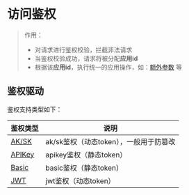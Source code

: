 # 访问鉴权

> 作用： 
> * 对请求进行鉴权校验，拦截非法请求 
> * 当鉴权校验成功，请求将被分配**应用id**
> * 根据该**应用id**，执行统一的应用操作，如：[额外参数](/docs/apinto/app/extra-param.md) 等

## 鉴权驱动

鉴权支持类型如下：

| 鉴权类型                                         | 说明                       |
|----------------------------------------------|--------------------------|
| [AK/SK](/docs/apinto/app/auth/aksk.md)       | ak/sk鉴权（动态token），一般用于防篡改 |
| [APIKey](/docs/apinto/app/auth/apikey.md) | apikey鉴权（静态token）        |
| [Basic](/docs/apinto/app/auth/basic.md)   | basic鉴权（静态token）         |
| [JWT](/docs/apinto/app/auth/jwt.md)       | jwt鉴权（动态token）           |



